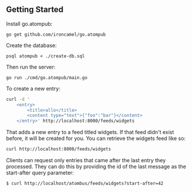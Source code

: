 
## Getting Started

Install go.atompub:

    go get github.com/ironcamel/go.atompub

Create the database:

    psql atompub < ./create-db.sql

Then run the server:

    go run ./cmd/go.atompub/main.go

To create a new entry:

```bash
curl -d '
    <entry>
        <title>allo</title>
        <content type="text">{"foo":"bar"}</content>
    </entry>' http://localhost:8000/feeds/widgets
```

That adds a new entry to a feed titled widgets.
If that feed didn't exist before, it will be created for you.
You can retrieve the widgets feed like so:

```bash
curl http://localhost:8000/feeds/widgets
```

Clients can request only entries that came after the last entry they processed.
They can do this by providing the id of the last message as the start-after
query parameter:

    $ curl http://localhost/atombus/feeds/widgets?start-after=42

